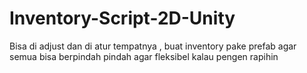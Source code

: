 # Inventory-Script-2D-Unity
Bisa di adjust dan di atur tempatnya , buat inventory pake prefab agar semua bisa berpindah pindah agar fleksibel kalau pengen rapihin
